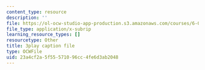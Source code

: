 ```yaml
---
content_type: resource
description: ''
file: https://ol-ocw-studio-app-production.s3.amazonaws.com/courses/6-0001-introduction-to-computer-science-and-programming-in-python-fall-2016/23a4cf2a5f55571096cc4fe6d3ab2048_C_pgH5QhIZ8.srt
file_type: application/x-subrip
learning_resource_types: []
resourcetype: Other
title: 3play caption file
type: OCWFile
uid: 23a4cf2a-5f55-5710-96cc-4fe6d3ab2048
---
```

